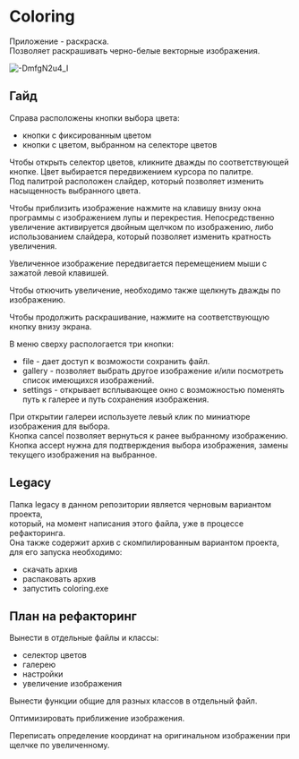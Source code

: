 
# Coloring

Приложение - раскраска.  
Позволяет раскрашивать черно-белые векторные изображения.  
  
![-DmfgN2u4_I](https://user-images.githubusercontent.com/75232682/110214286-f4ba5f80-7eb4-11eb-863f-5b837200a1f0.jpg)  
  

## Гайд
Справа расположены кнопки выбора цвета:  
 - кнопки с фиксированным цветом
 - кнопки с цветом, выбранном на селекторе цветов  
 
Чтобы открыть селектор цветов, кликните дважды по соответствующей кнопке. 
Цвет выбирается передвижением курсора по палитре.  
Под палитрой расположен слайдер, который позволяет изменить насыщенность выбранного цвета.  
  
Чтобы приблизить изображение нажмите на клавишу внизу окна программы с изображением лупы и перекрестия.
Непосредственно увеличение активируется двойным щелчком по изображению, либо использованием слайдера, который позволяет изменить кратность увеличения. 

Увеличенное изображение передвигается перемещением мыши с зажатой левой клавишей.  
  
Чтобы откючить увеличение, необходимо также щелкнуть дважды по изображению.

Чтобы продолжить раскрашивание, нажмите на соответствующую кнопку внизу экрана.

В меню сверху распологается три кнопки:
 - file - дает доступ к возможости сохранить файл.  
 - gallery - позволяет выбрать другое изображение и/или посмотреть список имеющихся изображений.  
 - settings - открывает всплывающее окно с возможностью поменять путь к галерее и путь сохранения изображения.
 
 При открытии галереи используете левый клик по миниатюре изображения для выбора.  
 Кнопка cancel позволяет вернуться к ранее выбранному изображению.
 Кнопка accept нужна для подтверждения выбора изображения, замены текущего изображения на выбранное.
 
 ## Legacy
 Папка legacy в данном репозитории является черновым вариантом проекта,  
 который, на момент написания этого файла, уже в процессе рефакторинга.  
 Она также содержит архив с скомпилированным вариантом проекта, для его запуска необходимо:  
 - скачать архив  
 - распаковать архив  
 - запустить coloring.exe
  
## План на рефакторинг
Вынести в отдельные файлы и классы:
 - селектор цветов  
 - галерею  
 - настройки  
 - увеличение изображения  
  
Вынести функции общие для разных классов в отдельный файл.  
  
Оптимизировать приближение изображения.  
  
Переписать определение координат на оригинальном изображении при щелчке по увеличенному.
